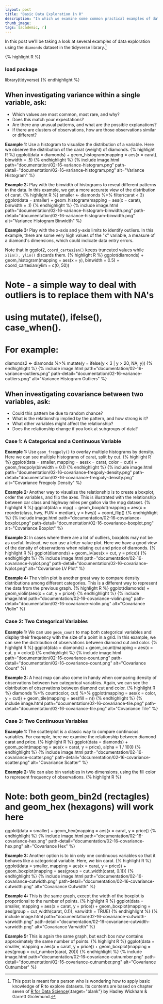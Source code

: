 ```yaml
---
layout: post
title: "Basic Data Exploration in R"
description: "In which we examine some common practical examples of data exploration: observing variance and co-variance with histograms, boxplots, scatterplots, and heat maps."
thumb_image: 
tags: [academic, r]
---
```


In this post we'll be taking a look at several examples of data exploration using the `diamonds` dataset in the tidyverse library.[^1]

[^1]: This post is meant for a person who is wondering how to apply basic knowledge of R to explore datasets. Its contents are based on chapter seven of [R for Data Science](https://r4ds.had.co.nz/index.html){:target="blank"} by Hadley Wickham & Garrett Grolemund.

{% highlight R %}
### load package
library(tidyverse)
{% endhighlight %}

## When investigating variance within a single variable, ask:
* Which values are most common, most rare, and why? 
* Does this match your expectations?
* Are there any unusual patterns, and what are the possible explanations?
* If there are clusters of observations, how are those observations similar or different?

**Example 1:** Use a histogram to visualize the distribution of a variable. Here we observe the distribution of the carat (weight) of diamonds.
{% highlight R %}
ggplot(data = diamonds) +
  geom_histogram(mapping = aes(x = carat), binwidth = .5)
{% endhighlight %}
{% include image.html path="documentation/02-16-variance-histogram.png"
                      path-detail="documentation/02-16-variance-histogram.png"
                      alt="Variance Histogram" %}

**Example 2:** Play with the binwidth of histograms to reveal different patterns in the data. In this example, we get a more accurate view of the distribution of carat.
{% highlight R %}
smaller <- diamonds %>%
  filter(carat < 3)
ggplot(data = smaller) +
  geom_histogram(mapping = aes(x = carat), binwidth = .1)
{% endhighlight %}
{% include image.html path="documentation/02-16-variance-histogram-binwidth.png"
                      path-detail="documentation/02-16-variance-histogram-binwidth.png"
                      alt="Variance Histogram Binwidth" %}

**Example 3:** Play with the x-axis and y-axis limits to identify outliers. In this example, there are some very high values of the "x" variable, a measure of a diamond's dimensions, which could indicate data entry errors. 

Note that in ggplot2, `coord_cartesian()` keeps truncated values while `xlim(), ylim()` discards them.
{% highlight R %}
ggplot(diamonds) + 
  geom_histogram(mapping = aes(x = y), binwidth = 0.5) +
  coord_cartesian(ylim = c(0, 50))

# Note - a simple way to deal with outliers is to replace them with NA's
#   using mutate(), ifelse(), case_when(). 
# For example:
diamonds2 <- diamonds %>%
  mutate(y = ifelse(y < 3 | y > 20, NA, y))
{% endhighlight %}
{% include image.html path="documentation/02-16-variance-outliers.png"
                      path-detail="documentation/02-16-variance-outliers.png"
                      alt="Variance Histogram Outliers" %}

## When investigating covariance between two variables, ask:
* Could this pattern be due to random chance? 
* What is the relationship implied by the pattern, and how strong is it?
* What other variables might affect the relationship?
* Does the relationship change if you look at subgroups of data?

### Case 1: A Categorical and a Continuous Variable
**Example 1:** Use `geom_freqpoly()` to overlay multiple histograms by density. Here we can see multiple histograms of carat, split by cut.
{% highlight R %}
ggplot(data = smaller, mapping = aes(x = carat, color = cut)) +
  geom_freqpoly(binwidth = 0.1)
{% endhighlight %}
{% include image.html path="documentation/02-16-covariance-freqpoly-density.png"
                      path-detail="documentation/02-16-covariance-freqpoly-density.png"
                      alt="Covariance Freqpoly Density" %}

**Example 2:** Another way to visualize the relationship is to create a boxplot, order the variables, and flip the axes. This is illustrated with the relationship between car class and highway miles per gallon via the mpg dataset. 
{% highlight R %}
ggplot(data = mpg) +
  geom_boxplot(mapping = aes(x = reorder(class, hwy, FUN = median), y = hwy)) +
  coord_flip()
{% endhighlight %}
{% include image.html path="documentation/02-16-covariance-boxplot.png"
                      path-detail="documentation/02-16-covariance-boxplot.png"
                      alt="Covariance Boxplot" %}

**Example 3:** In cases where there are a lot of outliers, boxplots may not be as useful. Instead, we can use a letter value plot. Here we have a good view of the density of observations when relating cut and price of diamonds.
{% highlight R %}
ggplot(diamonds) +
  geom_lv(aes(x = cut, y = price))
{% endhighlight %}
{% include image.html path="documentation/02-16-covariance-lvplot.png"
                      path-detail="documentation/02-16-covariance-lvplot.png"
                      alt="Covariance LV Plot" %}

**Example 4:** The violin plot is another great way to compare density distributions among different categories. This is a different way to represent the data from the previous graph.
{% highlight R %}
ggplot(diamonds) +
  geom_violin(aes(x = cut, y = price))
{% endhighlight %}
{% include image.html path="documentation/02-16-covariance-violin.png"
                      path-detail="documentation/02-16-covariance-violin.png"
                      alt="Covariance Violin" %}

### Case 2: Two Categorical Variables

**Example 1:** We can use `geom_count` to map both categorical variables and display their frequency with the size of a point in a grid. In this example, we can see the distribution of observations between diamond cut and color. 
{% highlight R %}
ggplot(data = diamonds) +
  geom_count(mapping = aes(x = cut, y = color))
{% endhighlight %}
{% include image.html path="documentation/02-16-covariance-count.png"
                      path-detail="documentation/02-16-covariance-count.png"
                      alt="Covariance Count" %}

**Example 2:** A heat map can also come in handy when comparing density of observations between two categorical variables. Again, we can see the distribution of observations between diamond cut and color.
{% highlight R %}
diamonds %>%
  count(color, cut) %>%
  ggplot(mapping = aes(x = color, y = cut)) +
    geom_tile(mapping = aes(fill = n))
{% endhighlight %}
{% include image.html path="documentation/02-16-covariance-tile.png"
                      path-detail="documentation/02-16-covariance-tile.png"
                      alt="Covariance Tile" %}


### Case 3: Two Continuous Variables

**Example 1:** The scatterplot is a classic way to compare continuous variables. For example, here we examine the relationship between diamond carat and price.
{% highlight R %}
ggplot(data = diamonds) + 
  geom_point(mapping = aes(x = carat, y = price), alpha = 1 / 100)
{% endhighlight %}
{% include image.html path="documentation/02-16-covariance-scatter.png"
                      path-detail="documentation/02-16-covariance-scatter.png"
                      alt="Covariance Scatter" %}

**Example 2:** We can also bin variables in two dimensions, using the fill color to represent frequency of observations. 
{% highlight R %}
# Note: both geom_bin2d (rectagles) and geom_hex (hexagons) will work here
ggplot(data = smaller) +
  geom_hex(mapping = aes(x = carat, y = price))
{% endhighlight %}
{% include image.html path="documentation/02-16-covariance-hex.png"
                      path-detail="documentation/02-16-covariance-hex.png"
                      alt="Covariance Hex" %}

**Example 3:** Another option is to bin only one continuous variables so that it behaves like a categorical variable. Here, we bin carat.
{% highlight R %}
ggplot(data = smaller, mapping = aes(x = carat, y = price)) + 
  geom_boxplot(mapping = aes(group = cut_width(carat, 0.1)))
{% endhighlight %}
{% include image.html path="documentation/02-16-covariance-cutwidth.png"
                      path-detail="documentation/02-16-covariance-cutwidth.png"
                      alt="Covariance Cutwidth" %}

**Example 4:** This is the same graph, except the width of the boxplot is proportional to the number of points.
{% highlight R %}
ggplot(data = smaller, mapping = aes(x = carat, y = price)) + 
  geom_boxplot(mapping = aes(group = cut_width(carat, 0.1)), varwidth = TRUE)
{% endhighlight %}
{% include image.html path="documentation/02-16-covariance-cutwidth-varwidth.png"
                      path-detail="documentation/02-16-covariance-cutwidth-varwidth.png"
                      alt="Covariance Varwidth" %}

**Example 5:** This is again the same graph, but each box now contains approximately the same number of points.
{% highlight R %}
ggplot(data = smaller, mapping = aes(x = carat, y = price)) + 
  geom_boxplot(mapping = aes(group = cut_number(carat, 20)))
{% endhighlight %}
{% include image.html path="documentation/02-16-covariance-cutnumber.png"
                      path-detail="documentation/02-16-covariance-cutnumber.png"
                      alt="Covariance Cutnumber" %}

